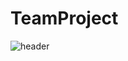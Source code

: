 # TeamProject

![header](https://capsule-render.vercel.app/api?type=Venom&color=0:EEFF00,100:a82da8&fontColor=0:EEFF00&animation=twinkling&height=300&section=header&text=team%20project&fontSize=90)
